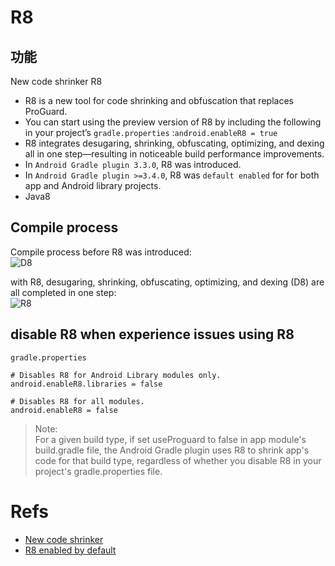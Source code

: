 # R8
## 功能
New code shrinker R8   
- R8 is a new tool for code shrinking and obfuscation that replaces ProGuard.   
- You can start using the preview version of R8 by including the following in your project’s `gradle.properties` :`android.enableR8 = true`
- R8 integrates desugaring, shrinking, obfuscating, optimizing, and dexing all in one step—resulting in noticeable build performance improvements. 
- In `Android Gradle plugin 3.3.0`, R8 was introduced.
- In `Android Gradle plugin >=3.4.0`, R8 was `default enabled` for  for both app and Android library projects.
- Java8

## Compile process  
Compile process before R8 was introduced:    
![D8](https://developer.android.google.cn/studio/images/build/r8/compile_with_d8_proguard.png)

with R8, desugaring, shrinking, obfuscating, optimizing, and dexing (D8) are all completed in one step:  
![R8](https://developer.android.google.cn/studio/images/build/r8/compile_with_r8.png)

## disable R8 when experience issues using R8

`gradle.properties`  
```
# Disables R8 for Android Library modules only.
android.enableR8.libraries = false

# Disables R8 for all modules.
android.enableR8 = false
```

> Note:   
For a given build type, if set useProguard to false in app module's build.gradle file, the Android Gradle plugin uses R8 to shrink app's code for that build type, regardless of whether you disable R8 in your project's gradle.properties file.

# Refs
- [New code shrinker](https://developer.android.google.cn/studio/releases#R8)
- [R8 enabled by default](https://developer.android.google.cn/studio/releases#r8-default)